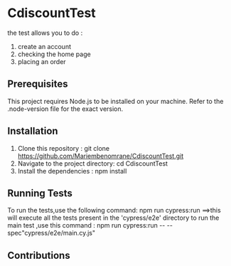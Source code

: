 # CdiscountTest

the test allows you to do :
1. create an account 
2. checking the home page
3. placing an order
  

## Prerequisites
This project requires Node.js to be installed on your machine. Refer to the .node-version file for the exact version.

## Installation
1. Clone this repository :  git clone https://github.com/Mariembenomrane/CdiscountTest.git
2. Navigate to the project directory: cd CdiscountTest
3. Install the dependencies : npm install

## Running Tests

 To run the tests,use the following command: npm run cypress:run
 ==>this will execute all the tests present in the 'cypress/e2e' directory
 to run the main test ,use this command : npm run cypress:run -- --spec"cypress/e2e/main.cy.js"

## Contributions
